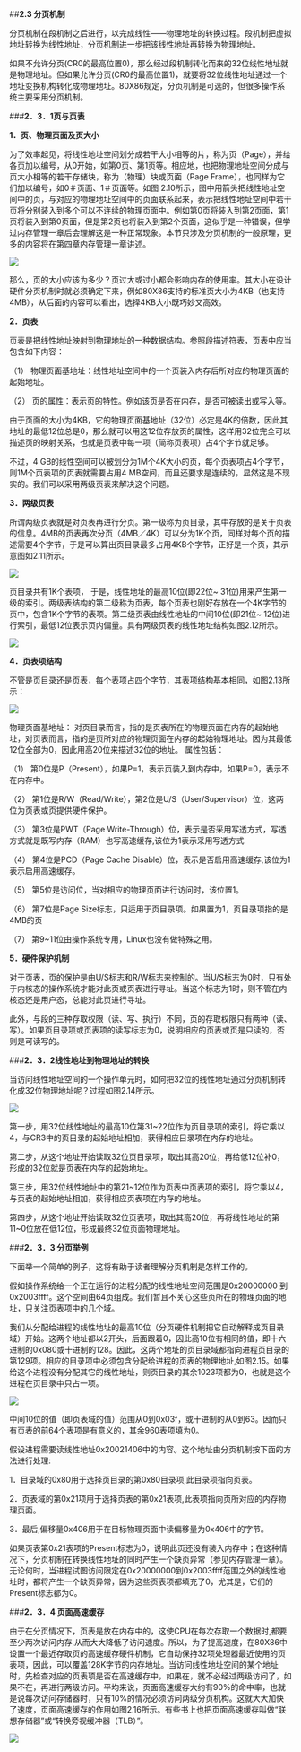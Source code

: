 ##**2.3 分页机制**

分页机制在段机制之后进行，以完成线性——物理地址的转换过程。段机制把虚拟地址转换为线性地址，分页机制进一步把该线性地址再转换为物理地址。

如果不允许分页(CR0的最高位置0)，那么经过段机制转化而来的32位线性地址就是物理地址。但如果允许分页(CR0的最高位置1)，就要将32位线性地址通过一个地址变换机构转化成物理地址。80X86规定，分页机制是可选的，但很多操作系统主要采用分页机制。

###**2．3．1页与页表**

**1．页、物理页面及页大小**

为了效率起见，将线性地址空间划分成若干大小相等的片，称为页（Page），并给各页加以编号，从0开始，如第0页、第1页等。相应地，也把物理地址空间分成与页大小相等的若干存储块，称为（物理）块或页面（Page Frame），也同样为它们加以编号，如0＃页面、1＃页面等。如图 2.10所示，图中用箭头把线性地址空间中的页，与对应的物理地址空间中的页面联系起来，表示把线性地址空间中若干页将分别装入到多个可以不连续的物理页面中。例如第0页将装入到第2页面，第1页将装入到第0页面，但是第2页也将装入到第2个页面，这似乎是一种错误，但学过内存管理一章后会理解这是一种正常现象。本节只涉及分页机制的一般原理，更多的内容将在第四章内存管理一章讲述。

![](http://i.imgur.com/AAQzURm.png)



那么，页的大小应该为多少？页过大或过小都会影响内存的使用率。其大小在设计硬件分页机制时就必须确定下来，例如80X86支持的标准页大小为4KB（也支持4MB），从后面的内容可以看出，选择4KB大小既巧妙又高效。

**2．页表**

   
页表是把线性地址映射到物理地址的一种数据结构。参照段描述符表，页表中应当包含如下内容：

（1）	物理页面基地址：线性地址空间中的一个页装入内存后所对应的物理页面的起始地址。

（2）	页的属性：表示页的特性。例如该页是否在内存，是否可被读出或写入等。

由于页面的大小为4KB，它的物理页面基地址（32位）必定是4K的倍数，因此其地址的最低12位总是0，那么就可以用这12位存放页的属性，这样用32位完全可以描述页的映射关系，也就是页表中每一项（简称页表项）占4个字节就足够。

不过，4 GB的线性空间可以被划分为1M个4K大小的页，每个页表项占4个字节，则1M个页表项的页表就需要占用4 MB空间，而且还要求是连续的，显然这是不现实的。我们可以采用两级页表来解决这个问题。

**3．两级页表**

所谓两级页表就是对页表再进行分页。第一级称为页目录，其中存放的是关于页表的信息。4MB的页表再次分页（4MB／4K）可以分为1K个页，同样对每个页的描述需要4个字节，于是可以算出页目录最多占用4KB个字节，正好是一个页，其示意图如2.11所示。

![](http://i.imgur.com/KSeEC29.png)

页目录共有1K个表项， 于是，线性地址的最高10位(即22位~ 31位)用来产生第一级的索引。两级表结构的第二级称为页表，每个页表也刚好存放在一个4K字节的页中，包含1K个字节的表项。第二级页表由线性地址的中间10位(即21位~ 12位)进行索引，最低12位表示页内偏量。具有两级页表的线性地址结构如图2.12所示。

![](http://i.imgur.com/nhzAhu6.png)
   
 **4．页表项结构**


不管是页目录还是页表，每个表项占四个字节，其表项结构基本相同，如图2.13所示：

![](http://i.imgur.com/XsTFcGM.png)
       
物理页面基地址： 对页目录而言，指的是页表所在的物理页面在内存的起始地址，对页表而言，指的是页所对应的物理页面在内存的起始物理地址。因为其最低12位全部为0，因此用高20位来描述32位的地址。
属性包括：

（1）	第0位是P（Present），如果P=1，表示页装入到内存中，如果P=0，表示不在内存中。

（2）	第1位是R/W（Read/Write），第2位是U/S（User/Supervisor）位，这两位为页表或页提供硬件保护。

（3）	第3位是PWT（Page Write-Through）位，表示是否采用写透方式，写透方式就是既写内存（RAM）也写高速缓存,该位为1表示采用写透方式

（4）	第4位是PCD（Page Cache Disable）位，表示是否启用高速缓存,该位为1表示启用高速缓存。

（5）	第5位是访问位，当对相应的物理页面进行访问时，该位置1。

（6）	第7位是Page Size标志，只适用于页目录项。如果置为1，页目录项指的是4MB的页

（7）	第9~11位由操作系统专用，Linux也没有做特殊之用。

  **5．硬件保护机制**

对于页表，页的保护是由U/S标志和R/W标志来控制的。当U/S标志为0时，只有处于内核态的操作系统才能对此页或页表进行寻址。当这个标志为1时，则不管在内核态还是用户态，总能对此页进行寻址。

此外，与段的三种存取权限（读、写、执行）不同，页的存取权限只有两种（读、写）。如果页目录项或页表项的读写标志为0，说明相应的页表或页是只读的，否则是可读写的。

###**2．3．2线性地址到物理地址的转换**

当访问线性地址空间的一个操作单元时，如何把32位的线性地址通过分页机制转化成32位物理地址呢？过程如图2.14所示。

![](http://i.imgur.com/bbnzBns.png)

第一步，用32位线性地址的最高10位第31~22位作为页目录项的索引，将它乘以4，与CR3中的页目录的起始地址相加，获得相应目录项在内存的地址。

第二步，从这个地址开始读取32位页目录项，取出其高20位，再给低12位补0，形成的32位就是页表在内存的起始地址。

第三步，用32位线性地址中的第21~12位作为页表中页表项的索引，将它乘以4，与页表的起始地址相加，获得相应页表项在内存的地址。

第四步，从这个地址开始读取32位页表项，取出其高20位，再将线性地址的第11~0位放在低12位，形成最终32位页面物理地址。
    
###**2．3．3 分页举例**

下面举一个简单的例子，这将有助于读者理解分页机制是怎样工作的。

假如操作系统给一个正在运行的进程分配的线性地址空间范围是0x20000000 到 0x2003ffff。这个空间由64页组成。我们暂且不关心这些页所在的物理页面的地址，只关注页表项中的几个域。

我们从分配给进程的线性地址的最高10位（分页硬件机制把它自动解释成页目录域）开始。这两个地址都以2开头，后面跟着0，因此高10位有相同的值，即十六进制的0x080或十进制的128。因此，这两个地址的页目录域都指向进程页目录的第129项。相应的目录项中必须包含分配给进程的页表的物理地址,如图2.15。如果给这个进程没有分配其它的线性地址，则页目录的其余1023项都为0，也就是这个进程在页目录中只占一项。

![](http://i.imgur.com/68AVQKS.png)
 
中间10位的值（即页表域的值）范围从0到0x03f，或十进制的从0到63。因而只有页表的前64个表项是有意义的，其余960表项填为0。

假设进程需要读线性地址0x20021406中的内容。这个地址由分页机制按下面的方法进行处理:

1．目录域的0x80用于选择页目录的第0x80目录项,此目录项指向页表。

2．页表域的第0x21项用于选择页表的第0x21表项,此表项指向页所对应的内存物理页面。

3．最后,偏移量0x406用于在目标物理页面中读偏移量为0x406中的字节。

如果页表第0x21表项的Present标志为0，说明此页还没有装入内存中；在这种情况下，分页机制在转换线性地址的同时产生一个缺页异常（参见内存管理一章）。无论何时，当进程试图访问限定在0x20000000到0x2003ffff范围之外的线性地址时，都将产生一个缺页异常，因为这些页表项都填充了0，尤其是，它们的Present标志都为0。  
                       
###**2．3．4 页面高速缓存**

由于在分页情况下，页表是放在内存中的，这使CPU在每次存取一个数据时,都要至少两次访问内存,从而大大降低了访问速度。所以，为了提高速度，在80X86中设置一个最近存取页的高速缓存硬件机制，它自动保持32项处理器最近使用的页表项，因此，可以覆盖128K字节的内存地址。当访问线性地址空间的某个地址时，先检查对应的页表项是否在高速缓存中，如果在，就不必经过两级访问了，如果不在，再进行两级访问。平均来说，页面高速缓存大约有90%的命中率，也就是说每次访问存储器时，只有10%的情况必须访问两级分页机构。这就大大加快了速度，页面高速缓存的作用如图2.16所示。有些书上也把页面高速缓存叫做“联想存储器”或“转换旁视缓冲器（TLB）”。

![](http://i.imgur.com/3YLFk45.png)

